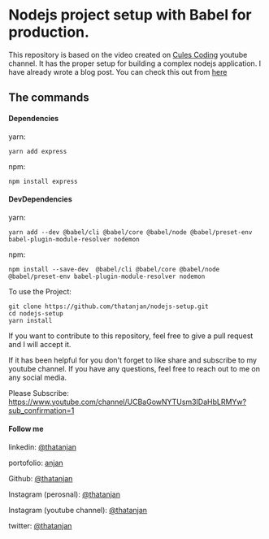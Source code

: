 # Nodejs project setup with Babel for production.

This repository is based on the video created on [Cules Coding](https://www.youtube.com/channel/UCBaGowNYTUsm3IDaHbLRMYw?sub_confirmation=1) youtube channel. It has the proper setup for building a complex nodejs application. I have already wrote a blog post. You can check this out from [here](https://dev.to/thatanjan/set-up-nodejs-project-with-babel-198p)

## The commands

#### Dependencies

yarn:

```
yarn add express
```

npm:

```
npm install express
```

#### DevDependencies

yarn:

```
yarn add --dev @babel/cli @babel/core @babel/node @babel/preset-env babel-plugin-module-resolver nodemon
```

npm:

```
npm install --save-dev  @babel/cli @babel/core @babel/node @babel/preset-env babel-plugin-module-resolver nodemon
```

To use the Project:

```
git clone https://github.com/thatanjan/nodejs-setup.git
cd nodejs-setup
yarn install
```

If you want to contribute to this repository, feel free to give a pull request and I will accept it.

If it has been helpful for you don't forget to like share and subscribe to my youtube channel. If you have any questions, feel free to reach out to me on any social media.

Please Subscribe: https://www.youtube.com/channel/UCBaGowNYTUsm3IDaHbLRMYw?sub_confirmation=1

#### Follow me

linkedin: [@thatanjan](https://linkedin.com/in/thatanjan/)

portofolio: [anjan](https://anjan.vercel.app/)

Github: [@thatanjan](https://github.com/thatAnjan/)

Instagram (perosnal): [@thatanjan](https://instagram.com/thatAnjan/)

Instagram (youtube channel): [@thatanjan](https://instagram.com/cules_coding/)

twitter: [@thatanjan](https://twitter.com/thatAnjan)
